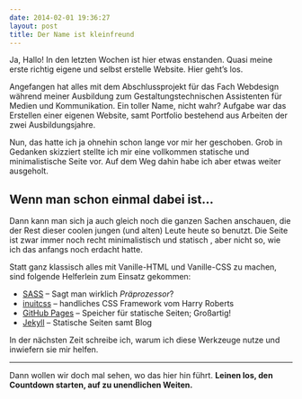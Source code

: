 ```yaml
---
date: 2014-02-01 19:36:27
layout: post
title: Der Name ist kleinfreund
---
```

Ja, Hallo! In den letzten Wochen ist hier etwas enstanden. Quasi meine erste richtig eigene und selbst erstelle Website. Hier geht’s los.

Angefangen hat alles mit dem Abschlussprojekt für das Fach Webdesign während meiner Ausbildung zum Gestaltungstechnischen Assistenten für Medien und Kommunikation. Ein toller Name, nicht wahr? Aufgabe war das Erstellen einer eigenen Website, samt Portfolio bestehend aus Arbeiten der zwei Ausbildungsjahre.

Nun, das hatte ich ja ohnehin schon lange vor mir her geschoben. Grob in Gedanken skizziert stellte ich mir eine vollkommen statische und minimalistische Seite vor. Auf dem Weg dahin habe ich aber etwas weiter ausgeholt.

## Wenn man schon einmal dabei ist…

Dann kann man sich ja auch gleich noch die ganzen Sachen anschauen, die der Rest dieser coolen jungen (und alten) Leute heute so benutzt. Die Seite ist zwar immer noch recht minimalistisch und statisch , aber nicht so, wie ich das anfangs noch erdacht hatte.

Statt ganz klassisch alles mit Vanille-HTML und Vanille-CSS zu machen, sind folgende Helferlein zum Einsatz gekommen:

* [SASS](http://sass-lang.com) &ndash; Sagt man wirklich _Präprozessor_?
* [inuitcss](http://inuitcss.com) &ndash; handliches CSS Framework vom Harry Roberts
* [GitHub Pages](http://pages.github.com/) &ndash; Speicher für statische Seiten; Großartig!
* [Jekyll](http://jekyllrb.com/) &ndash; Statische Seiten samt Blog

In der nächsten Zeit schreibe ich, warum ich diese Werkzeuge nutze und inwiefern sie mir helfen.

---

Dann wollen wir doch mal sehen, wo das hier hin führt. __Leinen los, den Countdown starten, auf zu unendlichen Weiten.__
